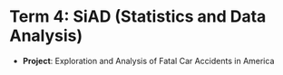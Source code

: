 # Term 4: SiAD (Statistics and Data Analysis)

- **Project**: Exploration and Analysis of Fatal Car Accidents in America
